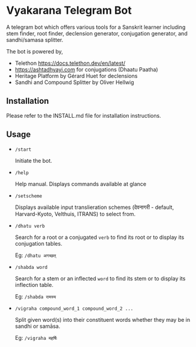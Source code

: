 # Vyakarana Telegram Bot

A telegram bot which offers various tools for a Sanskrit learner including stem finder, root finder,
 declension generator, conjugation generator, and sandhi/samasa splitter.


The bot is powered by,
* Telethon  https://docs.telethon.dev/en/latest/
* https://ashtadhyayi.com for conjugations (Dhaatu Paatha)
* Heritage Platform by Gérard Huet for declensions
* Sandhi and Compound Splitter by Oliver Hellwig

## Installation

Please refer to the INSTALL.md file for installation instructions.

## Usage

* `/start` 

    Initiate the bot.

*  `/help`

    Help manual. Displays commands available at glance

* `/setscheme`

    Displays available input translieration schemes (देवनागरी - default, Harvard-Kyoto, Velthuis, ITRANS) to select from.

* `/dhatu verb`

    Search for a root or a conjugated `verb` to find its root or to display its conjugation tables.

    Eg: `/dhatu अगच्छत्`

* `/shabda word`

    Search for a stem or an inflected `word` to find its stem or to display its inflection table.

    Eg: `/shabda रामस्य`

* `/vigraha compound_word_1 compound_word_2 ...`

    Split given word(s) into their constituent words whether they may be in sandhi or samāsa.

    Eg: `/vigraha महर्षिः`

